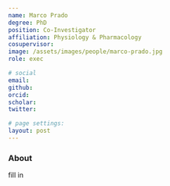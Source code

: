 ```yaml
---
name: Marco Prado
degree: PhD
position: Co-Investigator
affiliation: Physiology & Pharmacology
cosupervisor:
image: /assets/images/people/marco-prado.jpg
role: exec

# social
email: 
github: 
orcid: 
scholar: 
twitter: 

# page settings:
layout: post
---
```


### About

fill in
